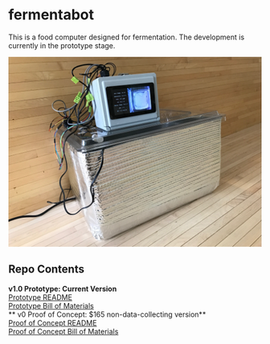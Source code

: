 # fermentabot
This is a food computer designed for fermentation. The development is currently
in the prototype stage.

![](/IMG_1137.jpg)

## Repo Contents
**v1.0 Prototype: Current Version**
<br/>[Prototype README](prototype_readme.md)
<br/>[Prototype Bill of Materials](bill_of_materials.csv)
<br/>** v0 Proof of Concept: $165 non-data-collecting version**
<br/>[Proof of Concept README](proof_of_concept_readme.md)
<br/>[Proof of Concept Bill of Materials](proof_of_concept_bom.csv)
